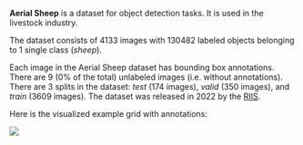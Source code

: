 **Aerial Sheep** is a dataset for object detection tasks. It is used in the livestock industry.

The dataset consists of 4133 images with 130482 labeled objects belonging to 1 single class (*sheep*).

Each image in the Aerial Sheep dataset has bounding box annotations. There are 9 (0% of the total) unlabeled images (i.e. without annotations). There are 3 splits in the dataset: *test* (174 images), *valid* (350 images), and *train* (3609 images). The dataset was released in 2022 by the [RIIS](https://riis.com/blog/counting-sheep-using-drones-and-ai/).

Here is the visualized example grid with annotations:

<img src="https://github.com/dataset-ninja/aerial-sheep/raw/main/visualizations/horizontal_grid.png">
